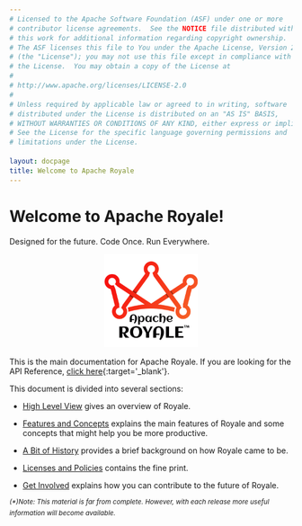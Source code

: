 ```yaml
---
# Licensed to the Apache Software Foundation (ASF) under one or more
# contributor license agreements.  See the NOTICE file distributed with
# this work for additional information regarding copyright ownership.
# The ASF licenses this file to You under the Apache License, Version 2.0
# (the "License"); you may not use this file except in compliance with
# the License.  You may obtain a copy of the License at
# 
# http://www.apache.org/licenses/LICENSE-2.0
# 
# Unless required by applicable law or agreed to in writing, software
# distributed under the License is distributed on an "AS IS" BASIS,
# WITHOUT WARRANTIES OR CONDITIONS OF ANY KIND, either express or implied.
# See the License for the specific language governing permissions and
# limitations under the License.

layout: docpage
title: Welcome to Apache Royale
---
```


# Welcome to Apache Royale!

Designed for the future. Code Once. Run Everywhere.

<!-- ![Apache Royale logo](assets/images/apache-royale-main-logo-1000x1000.png){:height="50%" width="50%"} -->
<p align="center">
  <img width="33%" height="33%" src="assets/images/apache-royale-main-logo-1000x1000.png">
</p>

This is the main documentation for Apache Royale.  If you are looking for the API Reference, [click here](http://royale.apache.org/asdoc/index.html){:target='_blank'}.

This document is divided into several sections:

 * [High Level View](Welcome/high-level-view.html) gives an overview of Royale.

 * [Features and Concepts](Welcome/features-and-concepts.html) explains the main features of Royale and some concepts that might help you be more productive.

 * [A Bit of History](Welcome/history.html) provides a brief background on how Royale came to be.

 * [Licenses and Policies](Welcome/licenses.html) contains the fine print.

 * [Get Involved](Welcome/get-involved.html) explains how you can contribute to the future of Royale.

<sup>_(*)Note: This material is far from complete. However, with each release more useful information will become available._</sup>
